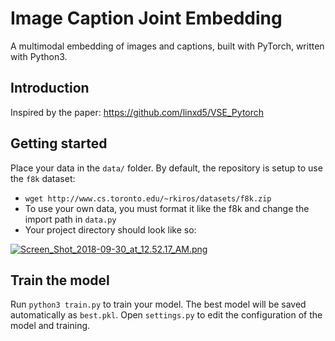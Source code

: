 # Image Caption Joint Embedding

A multimodal embedding of images and captions, built with PyTorch, written with Python3.

## Introduction

Inspired by the paper: https://github.com/linxd5/VSE_Pytorch

## Getting started

Place your data in the `data/` folder. By default, the repository is setup to use the `f8k` dataset:
   * `wget http://www.cs.toronto.edu/~rkiros/datasets/f8k.zip`
   * To use your own data, you must format it like the f8k and change the import path in `data.py`
   * Your project directory should look like so:
   
   [![Screen_Shot_2018-09-30_at_12.52.17_AM.png](https://i.postimg.cc/XYZsWT2X/Screen_Shot_2018-09-30_at_12.52.17_AM.png)](https://postimg.cc/CRgGH6pV)

## Train the model

Run `python3 train.py` to train your model. The best model will be saved automatically as `best.pkl`. Open `settings.py` to edit the configuration of the model and training.
